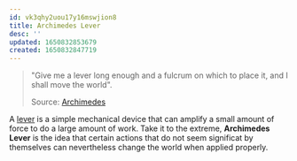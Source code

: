 ```yaml
---
id: vk3qhy2uou17y16mswjion8
title: Archimedes Lever
desc: ''
updated: 1650832853679
created: 1650832847719
---
```



> "Give me a lever long enough and a fulcrum on which to place it, and I shall move the world".
> 
> Source: [Archimedes](https://en.wikipedia.org/wiki/Archimedes)

A [lever](https://en.wikipedia.org/wiki/Lever) is a simple mechanical device that can amplify a small amount of force to do a large amount of work. Take it to the extreme, **Archimedes Lever** is the idea that certain actions that do not seem significat by themselves can nevertheless change the world when applied properly. 

